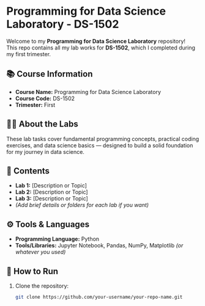 # Programming for Data Science Laboratory - DS-1502

Welcome to my **Programming for Data Science Laboratory** repository!  
This repo contains all my lab works for **DS-1502**, which I completed during my first trimester.

## 📚 Course Information
- **Course Name:** Programming for Data Science Laboratory
- **Course Code:** DS-1502
- **Trimester:** First

## 🧑‍💻 About the Labs
These lab tasks cover fundamental programming concepts, practical coding exercises, and data science basics — designed to build a solid foundation for my journey in data science.

## 📂 Contents
- **Lab 1:** [Description or Topic]
- **Lab 2:** [Description or Topic]
- **Lab 3:** [Description or Topic]
- *(Add brief details or folders for each lab if you want)*

## ⚙️ Tools & Languages
- **Programming Language:** Python
- **Tools/Libraries:** Jupyter Notebook, Pandas, NumPy, Matplotlib *(or whatever you used)*

## 🚀 How to Run
1. Clone the repository:
   ```bash
   git clone https://github.com/your-username/your-repo-name.git
